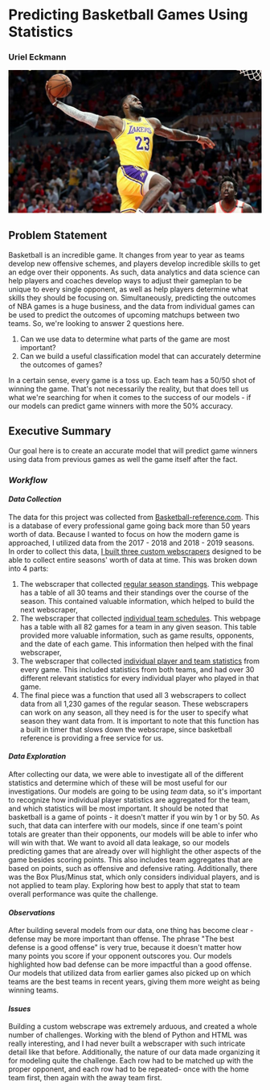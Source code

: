 # Predicting Basketball Games Using Statistics

### Uriel Eckmann

![Lebron Dunk](./assets/lebron_dunk.png)

## Problem Statement

Basketball is an incredible game. It changes from year to year as teams develop new offensive schemes, and players develop incredible skills to get an edge over their opponents. As such, data analytics and data science can help players and coaches develop ways to adjust their gameplan to be unique to every single opponent, as well as help players determine what skills they should be focusing on. Simultaneously, predicting the outcomes of NBA games is a huge business, and the data from individual games can be used to predict the outcomes of upcoming matchups between two teams. So, we're looking to answer 2 questions here.
1. Can we use data to determine what parts of the game are most important?
2. Can we build a useful classification model that can accurately determine the outcomes of games?

In a certain sense, every game is a toss up. Each team has a 50/50 shot of winning the game. That's not necessarily the reality, but that does tell us what we're searching for when it comes to the success of our models - if our models can predict game winners with more the 50% accuracy. 

## Executive Summary

Our goal here is to create an accurate model that will predict game winners using data from previous games as well the game itself after the fact. 
### _Workflow_
#### _Data Collection_
The data for this project was collected from [Basketball-reference.com](https://www.basketball-reference.com/). This is a database of every professional game going back more than 50 years worth of data. Because I wanted to focus on how the modern game is approached, I utilized data from the 2017 - 2018 and 2018 - 2019 seasons. In order to collect this data, [I built three custom webscrapers]("./code/capstone_data_collection_webscraper.ipynb") designed to be able to collect entire seasons' worth of data at time. This was broken down into 4 parts:
1. The webscraper that collected [regular season standings](https://www.basketball-reference.com/leagues/NBA_2019.html). This webpage has a table of all 30 teams and their standings over the course of the season. This contained valuable information, which helped to build the next webscraper, 
2. The webscraper that collected [individual team schedules](https://www.basketball-reference.com/teams/MIL/2019_games.html). This webpage has a table with all 82 games for a team in any given season. This table provided more valuable information, such as game results, opponents, and the date of each game. This information then helped with the final webscraper,
3. The webscraper that collected [individual player and team statistics](https://www.basketball-reference.com/boxscores/201810170CHO.html) from every game. This included statistics from both teams, and had over 30 different relevant statistics for every individual player who played in that game.
4. The final piece was a function that used all 3 webscrapers to collect data from all 1,230 games of the regular season. These webscrapers can work on any season, all they need is for the user to specify what season they want data from. It is important to note that this function has a built in timer that slows down the webscrape, since basketball reference is providing a free service for us. 

#### _Data Exploration_
After collecting our data, we were able to investigate all of the different statistics and determine which of these will be most useful for our investigations. Our models are going to be using _team_ data, so it's important to recognize how individual player statistics are aggregated for the team, and which statistics will be most important. It should be noted that basketball is a game of points - it doesn't matter if you win by 1 or by 50. As such, that data can interfere with our models, since if one team's point totals are greater than  their opponents, our models will be able to infer who will win with that. We want to avoid all data leakage, so our models predicting games that are already over will highlight the other aspects of the game besides scoring points. This also includes team aggregates that are based on points, such as offensive and defensive rating. Additionally, there was the Box Plus/Minus stat, which only considers individual players, and is not applied to team play. Exploring how best to apply that stat to team overall performance was quite the challenge.

#### _Observations_
After building several models from our data, one thing has become clear - defense may be more important than offense. The phrase "The best defense is a good offense" is very true, because it doesn't matter how many points you score if your opponent outscores you. Our models highlighted how bad defense can be more impactful than a good offense. Our models that utilized data from earlier games also picked up on which teams are the best teams in recent years, giving them more weight as being winning teams. 

#### _Issues_
Building a custom webscrape was extremely arduous, and created a whole number of challenges. Working with the blend of Python and HTML was really interesting, and I had never built a webscraper with such intricate detail like that before. Additionally, the nature of our data made organizing it for modeling quite the challenge. Each row had to be matched up with the proper opponent, and each row had to be repeated- once with the home team first, then again with the away team first. 